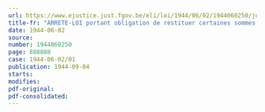 ```yaml
---
url: https://www.ejustice.just.fgov.be/eli/loi/1944/06/02/1944060250/justel
title-fr: "ARRETE-LOI portant obligation de restituer certaines sommes ou valeurs et instituant un séquestre des biens des personnes obligées à cette restitution"
date: 1944-06-02
source:
number: 1944060250
page: 888888
case: 1944-06-02/01
publication: 1944-09-04
starts:
modifies:
pdf-original:
pdf-consolidated:
---
```


